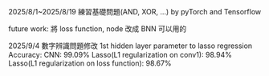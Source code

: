 2025/8/1~2025/8/19 練習基礎問題(AND, XOR, ...) by pyTorch and Tensorflow

future work: 將 loss function, node 改成 BNN 可以用的

2025/9/4 數字辨識問題修改 1st hidden layer parameter to lasso regression
  Accuracy:
    CNN: 99.09%
    Lasso(L1 regularization on conv1): 98.94%
    Lasso(L1 regularization on loss function): 98.67%
    
